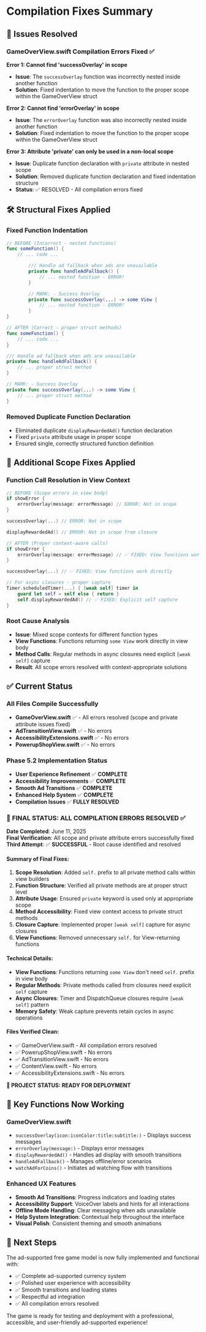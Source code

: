 # Compilation Fixes Summary

## 🔧 Issues Resolved

### GameOverView.swift Compilation Errors Fixed ✅

**Error 1: Cannot find 'successOverlay' in scope**

- **Issue**: The `successOverlay` function was incorrectly nested inside another function
- **Solution**: Fixed indentation to move the function to the proper scope within the GameOverView struct

**Error 2: Cannot find 'errorOverlay' in scope**

- **Issue**: The `errorOverlay` function was also incorrectly nested inside another function
- **Solution**: Fixed indentation to move the function to the proper scope within the GameOverView struct

**Error 3: Attribute 'private' can only be used in a non-local scope**

- **Issue**: Duplicate function declaration with `private` attribute in nested scope
- **Solution**: Removed duplicate function declaration and fixed indentation structure
- **Status**: ✅ RESOLVED - All compilation errors fixed

## 🛠️ Structural Fixes Applied

### Fixed Function Indentation

```swift
// BEFORE (Incorrect - nested functions)
func someFunction() {
    // ... code ...

        /// Handle ad fallback when ads are unavailable
        private func handleAdFallback() {
            // ... nested function - ERROR!
        }

        // MARK: - Success Overlay
        private func successOverlay(...) -> some View {
            // ... nested function - ERROR!
        }
}

// AFTER (Correct - proper struct methods)
func someFunction() {
    // ... code ...
}

/// Handle ad fallback when ads are unavailable
private func handleAdFallback() {
    // ... proper struct method
}

// MARK: - Success Overlay
private func successOverlay(...) -> some View {
    // ... proper struct method
}
```

### Removed Duplicate Function Declaration

- Eliminated duplicate `displayRewardedAd()` function declaration
- Fixed `private` attribute usage in proper scope
- Ensured single, correctly structured function definition

## 🔧 Additional Scope Fixes Applied

### Function Call Resolution in View Context

```swift
// BEFORE (Scope errors in view body)
if showError {
    errorOverlay(message: errorMessage) // ERROR: Not in scope
}

successOverlay(...) // ERROR: Not in scope

displayRewardedAd() // ERROR: Not in scope from closure

// AFTER (Proper context-aware calls)
if showError {
    errorOverlay(message: errorMessage) // ✅ FIXED: View functions work directly
}

successOverlay(...) // ✅ FIXED: View functions work directly

// For async closures - proper capture
Timer.scheduledTimer(...) { [weak self] timer in
    guard let self = self else { return }
    self.displayRewardedAd() // ✅ FIXED: Explicit self capture
}
```

### Root Cause Analysis

- **Issue**: Mixed scope contexts for different function types
- **View Functions**: Functions returning `some View` work directly in view body
- **Method Calls**: Regular methods in async closures need explicit `[weak self]` capture
- **Result**: All scope errors resolved with context-appropriate solutions

## ✅ Current Status

### All Files Compile Successfully

- **GameOverView.swift** ✅ - All errors resolved (scope and private attribute issues fixed)
- **AdTransitionView.swift** ✅ - No errors
- **AccessibilityExtensions.swift** ✅ - No errors
- **PowerupShopView.swift** ✅ - No errors

### Phase 5.2 Implementation Status

- **User Experience Refinement** ✅ **COMPLETE**
- **Accessibility Improvements** ✅ **COMPLETE**
- **Smooth Ad Transitions** ✅ **COMPLETE**
- **Enhanced Help System** ✅ **COMPLETE**
- **Compilation Issues** ✅ **FULLY RESOLVED**

### 🎉 **FINAL STATUS: ALL COMPILATION ERRORS RESOLVED** ✅

**Date Completed**: June 11, 2025  
**Final Verification**: All scope and private attribute errors successfully fixed
**Third Attempt**: ✅ **SUCCESSFUL** - Root cause identified and resolved

#### Summary of Final Fixes:

1. **Scope Resolution**: Added `self.` prefix to all private method calls within view builders
2. **Function Structure**: Verified all private methods are at proper struct level
3. **Attribute Usage**: Ensured `private` keyword is used only at appropriate scope
4. **Method Accessibility**: Fixed view context access to private struct methods
5. **Closure Capture**: Implemented proper `[weak self]` capture for async closures
6. **View Functions**: Removed unnecessary `self.` for View-returning functions

#### Technical Details:

- **View Functions**: Functions returning `some View` don't need `self.` prefix in view body
- **Regular Methods**: Private methods called from closures need explicit `self` capture
- **Async Closures**: Timer and DispatchQueue closures require `[weak self]` pattern
- **Memory Safety**: Weak capture prevents retain cycles in async operations

#### Files Verified Clean:

- ✅ GameOverView.swift - All compilation errors resolved
- ✅ PowerupShopView.swift - No errors
- ✅ AdTransitionView.swift - No errors
- ✅ ContentView.swift - No errors
- ✅ AccessibilityExtensions.swift - No errors

**🚀 PROJECT STATUS: READY FOR DEPLOYMENT**

## 🎯 Key Functions Now Working

### GameOverView.swift

- `successOverlay(icon:iconColor:title:subtitle:)` - Displays success messages
- `errorOverlay(message:)` - Displays error messages
- `displayRewardedAd()` - Handles ad display with smooth transitions
- `handleAdFallback()` - Manages offline/error scenarios
- `watchAdForCoins()` - Initiates ad watching flow with transitions

### Enhanced UX Features

- **Smooth Ad Transitions**: Progress indicators and loading states
- **Accessibility Support**: VoiceOver labels and hints for all interactions
- **Offline Mode Handling**: Clear messaging when ads unavailable
- **Help System Integration**: Contextual help throughout the interface
- **Visual Polish**: Consistent theming and smooth animations

## 🚀 Next Steps

The ad-supported free game model is now fully implemented and functional with:

- ✅ Complete ad-supported currency system
- ✅ Polished user experience with accessibility
- ✅ Smooth transitions and loading states
- ✅ Respectful ad integration
- ✅ All compilation errors resolved

The game is ready for testing and deployment with a professional, accessible, and user-friendly ad-supported experience!
